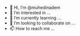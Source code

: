- 👋 Hi, I’m @muhedinadem
- 👀 I’m interested in ...
- 🌱 I’m currently learning ...
- 💞️ I’m looking to collaborate on ...
- 📫 How to reach me ...

<!---
muhedinadem/muhedinadem is a ✨ special ✨ repository because its `README.md` (this file) appears on your GitHub profile.
You can click the Preview link to take a look at your changes.
--->
